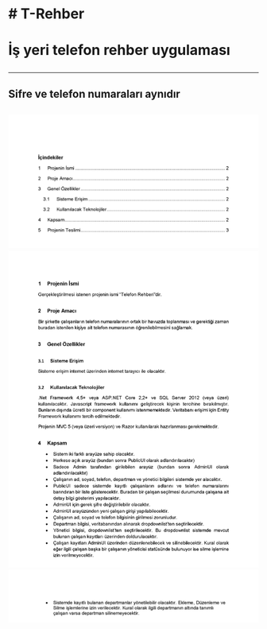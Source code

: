 <h1/># T-Rehber<h1/>
İş yeri telefon rehber uygulaması <hr />
<h2 >Sifre ve telefon numaraları aynıdır <h2/>
<img src="img/img-1.png"/>
<img src="img/img-2.png"/>
<img src="img/img-3.png"/>
